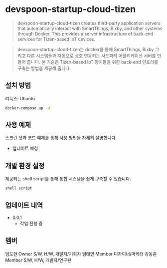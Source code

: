 # devspoon-startup-cloud-tizen
> devspoon-startup-cloud-tizen creates third-party application servers that automatically interact with SmartThings, Bixby, and other systems through Docker. 
  This provides a server infrastructure of back-end services for Tizen-based IoT devices.
  
> devspoon-startup-cloud-tizen는 docker를 통해 SmartThings, Bixby 그리고 다른 시스템들과 자동으로 상호 연동되는 서드파티 어플리케이션 서버를 만들어 줍니다.
  본 기술은 Tizen-based IoT 장치들을 위한 back-end 인프라를 구축는 방법을 제공해 줍니다.

## 설치 방법

리눅스: Ubuntu

```sh
docker-compose up -d
```

## 사용 예제

스크린 샷과 코드 예제를 통해 사용 방법을 자세히 설명합니다.
- 업데이트 예정

## 개발 환경 설정

제공되는 shell script를 통해 
통합 시스템을 쉽게 구축할 수 있습니다.

```sh
shell script
```

## 업데이트 내역

* 0.0.1
    * 작업 진행 중

## 멤버

임도현 Owner S/W, H/W, 개발자/기획자
임태연 Member 디자이너/마케터
강동훈 Member S/W, H/W, 개발자/연구원

<!-- Markdown link & img dfn's -->
[npm-image]: https://img.shields.io/npm/v/datadog-metrics.svg?style=flat-square
[npm-url]: https://npmjs.org/package/datadog-metrics
[npm-downloads]: https://img.shields.io/npm/dm/datadog-metrics.svg?style=flat-square
[travis-image]: https://img.shields.io/travis/dbader/node-datadog-metrics/master.svg?style=flat-square
[travis-url]: https://travis-ci.org/dbader/node-datadog-metrics
[wiki]: https://github.com/yourname/yourproject/wiki
